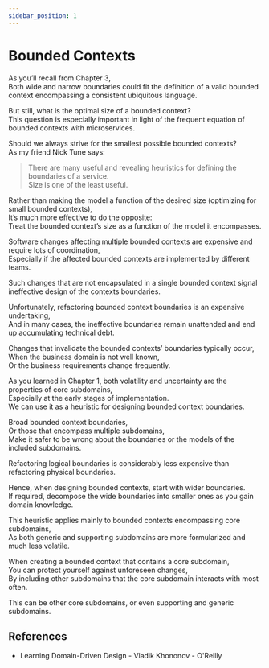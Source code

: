 ```yaml
---
sidebar_position: 1
---
```


# Bounded Contexts

As you’ll recall from Chapter 3,  
Both wide and narrow boundaries could fit the definition of a valid bounded context encompassing a consistent ubiquitous language.

But still, what is the optimal size of a bounded context?  
This question is especially important in light of the frequent equation of bounded contexts with microservices.

Should we always strive for the smallest possible bounded contexts?  
As my friend Nick Tune says:

> There are many useful and revealing heuristics for defining the boundaries of a service.  
> Size is one of the least useful.

Rather than making the model a function of the desired size (optimizing for small bounded contexts),  
It’s much more effective to do the opposite:  
Treat the bounded context’s size as a function of the model it encompasses.

Software changes affecting multiple bounded contexts are expensive and require lots of coordination,  
Especially if the affected bounded contexts are implemented by different teams.

Such changes that are not encapsulated in a single bounded context signal ineffective design of the contexts boundaries.

Unfortunately, refactoring bounded context boundaries is an expensive undertaking,  
And in many cases, the ineffective boundaries remain unattended and end up accumulating technical debt.

Changes that invalidate the bounded contexts’ boundaries typically occur,  
When the business domain is not well known,  
Or the business requirements change frequently.

As you learned in Chapter 1, both volatility and uncertainty are the properties of core subdomains,  
Especially at the early stages of implementation.  
We can use it as a heuristic for designing bounded context boundaries.

Broad bounded context boundaries,  
Or those that encompass multiple subdomains,  
Make it safer to be wrong about the boundaries or the models of the included subdomains.

Refactoring logical boundaries is considerably less expensive than refactoring physical boundaries.

Hence, when designing bounded contexts, start with wider boundaries.  
If required, decompose the wide boundaries into smaller ones as you gain domain knowledge.

This heuristic applies mainly to bounded contexts encompassing core subdomains,  
As both generic and supporting subdomains are more formularized and much less volatile.

When creating a bounded context that contains a core subdomain,  
You can protect yourself against unforeseen changes,  
By including other subdomains that the core subdomain interacts with most often.

This can be other core subdomains, or even supporting and generic subdomains.

## References

- Learning Domain-Driven Design - Vladik Khononov - O'Reilly
